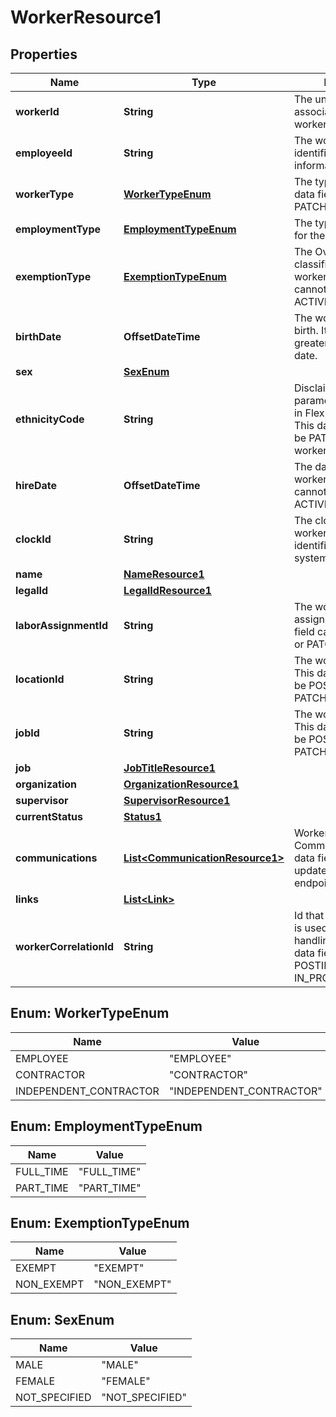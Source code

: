 

# WorkerResource1


## Properties

| Name | Type | Description | Notes |
|------------ | ------------- | ------------- | -------------|
|**workerId** | **String** | The unique identifier associated with this worker representation. |  [optional] |
|**employeeId** | **String** | The workers employee identification information. |  [optional] |
|**workerType** | [**WorkerTypeEnum**](#WorkerTypeEnum) | The type of worker. This data field cannot be PATCHED. |  [optional] |
|**employmentType** | [**EmploymentTypeEnum**](#EmploymentTypeEnum) | The type of employment for the worker. |  [optional] |
|**exemptionType** | [**ExemptionTypeEnum**](#ExemptionTypeEnum) | The Overtime classification of the worker. This data field cannot be PATCHED for ACTIVE workers. |  [optional] |
|**birthDate** | **OffsetDateTime** | The workers date of birth. It cannot be greater than today&#39;s date. |  [optional] |
|**sex** | [**SexEnum**](#SexEnum) |  |  [optional] |
|**ethnicityCode** | **String** | Disclaimer:This parameter is not visible in Flex for the client. This data field cannot be PATCHED for ACTIVE workers. |  [optional] |
|**hireDate** | **OffsetDateTime** | The date which the worker was hired. It cannot be PATCHED for ACTIVE workers. |  [optional] |
|**clockId** | **String** | The clock ID of the worker that can be an identification for other systems. |  [optional] |
|**name** | [**NameResource1**](NameResource1.md) |  |  [optional] |
|**legalId** | [**LegalIdResource1**](LegalIdResource1.md) |  |  [optional] |
|**laborAssignmentId** | **String** | The workers home labor assignment. This data field cannot be POSTED or PATCHED. |  [optional] |
|**locationId** | **String** | The workers location. This data field cannot be POSTED or PATCHED. |  [optional] |
|**jobId** | **String** | The workers home job. This data field cannot be POSTED or PATCHED. |  [optional] |
|**job** | [**JobTitleResource1**](JobTitleResource1.md) |  |  [optional] |
|**organization** | [**OrganizationResource1**](OrganizationResource1.md) |  |  [optional] |
|**supervisor** | [**SupervisorResource1**](SupervisorResource1.md) |  |  [optional] |
|**currentStatus** | [**Status1**](Status1.md) |  |  [optional] |
|**communications** | [**List&lt;CommunicationResource1&gt;**](CommunicationResource1.md) | Worker Communications. This data field cannot be updated for worker endpoint. |  [optional] |
|**links** | [**List&lt;Link&gt;**](Link.md) |  |  [optional] |
|**workerCorrelationId** | **String** | Id that you define which is used for error handling/responses.This data field is used while POSTING multiple IN_PROGRESS workers |  [optional] |



## Enum: WorkerTypeEnum

| Name | Value |
|---- | -----|
| EMPLOYEE | &quot;EMPLOYEE&quot; |
| CONTRACTOR | &quot;CONTRACTOR&quot; |
| INDEPENDENT_CONTRACTOR | &quot;INDEPENDENT_CONTRACTOR&quot; |



## Enum: EmploymentTypeEnum

| Name | Value |
|---- | -----|
| FULL_TIME | &quot;FULL_TIME&quot; |
| PART_TIME | &quot;PART_TIME&quot; |



## Enum: ExemptionTypeEnum

| Name | Value |
|---- | -----|
| EXEMPT | &quot;EXEMPT&quot; |
| NON_EXEMPT | &quot;NON_EXEMPT&quot; |



## Enum: SexEnum

| Name | Value |
|---- | -----|
| MALE | &quot;MALE&quot; |
| FEMALE | &quot;FEMALE&quot; |
| NOT_SPECIFIED | &quot;NOT_SPECIFIED&quot; |



